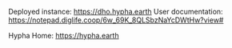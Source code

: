 Deployed instance:  https://dho.hypha.earth
User documentation: https://notepad.diglife.coop/6w_69K_8QLSbzNaYcDWtHw?view#

Hypha Home: https://hypha.earth



